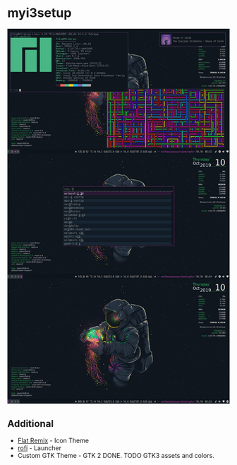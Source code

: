 # myi3setup


![my setup](https://github.com/fpaskali/myi3setup/blob/master/preview.jpg)

## Additional

* [Flat Remix](https://github.com/daniruiz/flat-remix) - Icon Theme
* [rofi](https://github.com/davatorium/rofi) - Launcher
* Custom GTK Theme - GTK 2 DONE. TODO GTK3 assets and colors.
